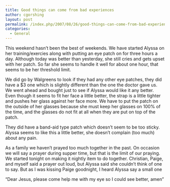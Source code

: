 ```yaml
---
title: Good things can come from bad experiences
author: cgorshing
layout: post
permalink: /index.php/2007/08/26/good-things-can-come-from-bad-experiences/
categories:
  - General
---
```

This weekend hasn&#8217;t been the best of weekends. We have started Alyssa on her training/exercies along with putting an eye patch on for three hours a day. Although today was better than yesterday, she still cries and gets upset with her patch. So far she seems to handle it well for about one hour, that seems to be her threshold limit.

We did go by Walgreens to look if they had any other eye patches, they did have a $3 one which is slightly different than the one the doctor gave us. We went ahead and bought just to see if Alyssa would like it any better. Even though it seems to fit her face a little better, the strap is a little tighter and pushes her glass against her face more. We have to put the patch on the outside of her glasses because she must keep her glasses on 100% of the time, and the glasses do not fit at all when they are put on top of the patch.

They did have a band-aid type patch which doesn&#8217;t seem to be too sticky. Alyssa seems to like this a little better, she doesn&#8217;t complain (too much) about any pain.

As a family we haven&#8217;t prayed too much together in the past. On occasion we will say a prayer during supper time, but that is the limit of our praying. We started tonight on making it nightly item to do together. Christian, Paige, and myself said a prayer out loud, but Alyssa said she couldn&#8217;t think of one to say. But as I was kissing Paige goodnight, I heard Alyssa say a small one

&#8220;Dear Jesus, please come help me with my eye so I could see better, amen&#8221;